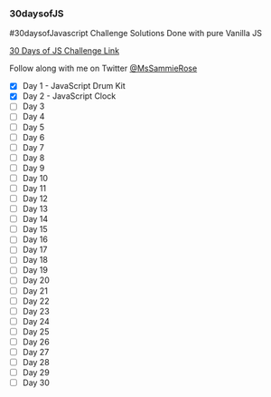 ### 30daysofJS
#30daysofJavascript Challenge Solutions
Done with pure Vanilla JS

[30 Days of JS Challenge Link](https://javascript30.com/)

Follow along with me on Twitter [@MsSammieRose](https://twitter.com/MsSammieRose)

- [x] Day 1 - JavaScript Drum Kit
- [x] Day 2 - JavaScript Clock
- [ ] Day 3
- [ ] Day 4
- [ ] Day 5
- [ ] Day 6
- [ ] Day 7
- [ ] Day 8
- [ ] Day 9
- [ ] Day 10
- [ ] Day 11
- [ ] Day 12
- [ ] Day 13
- [ ] Day 14
- [ ] Day 15
- [ ] Day 16
- [ ] Day 17
- [ ] Day 18
- [ ] Day 19
- [ ] Day 20
- [ ] Day 21
- [ ] Day 22
- [ ] Day 23
- [ ] Day 24
- [ ] Day 25
- [ ] Day 26
- [ ] Day 27
- [ ] Day 28
- [ ] Day 29
- [ ] Day 30
